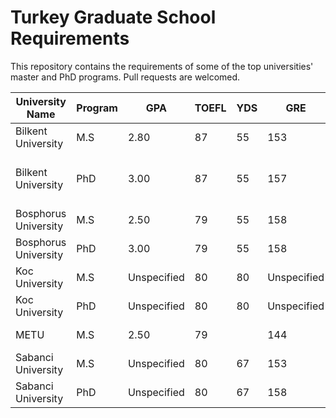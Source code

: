 # Turkey Graduate School Requirements
This repository contains the requirements of some of the top universities' master and PhD programs. Pull requests are welcomed. 

| University Name      | Program | GPA         | TOEFL | YDS | GRE         | ALES        | Early Deadline | Regular Deadline | Stipend                                                                 | Info Link |
|----------------------|---------|-------------|-------|-----|-------------|-------------|----------------|------------------|-------------------------------------------------------------------------|-----------|
| Bilkent University   | M.S     | 2.80        | 87    | 55  | 153         | 55          | 06.04.2020     | 31.05.2020       | 3000TL+laptop                                                           | [Link](http://mfbe.bilkent.edu.tr/?page_id=17)      |
| Bilkent University   | PhD     | 3.00        | 87    | 55  | 157         | 80          | 06.04.2020     | 31.05.2020       | Fellowship:4500TL+laptop+meal card, Scholarship:4000TL+laptop+meal card | [Link](http://mfbe.bilkent.edu.tr/?page_id=17)      |
| Bosphorus University | M.S     | 2.50        | 79    | 55  | 158         | 80          | 10.04.2020     | 10.04.2020       | Maybe assistantship                                                     | [Link](http://adaylar.boun.edu.tr/en-EN/Page/Admissions/Graduate/All)      |
| Bosphorus University | PhD     | 3.00        | 79    | 55  | 158         | 80          | 10.04.2020     | 10.04.2020       | Maybe assistantship                                                     | [Link](http://adaylar.boun.edu.tr/en-EN/Page/Admissions/Graduate/All)      |
| Koc University       | M.S     | Unspecified | 80    | 80  | Unspecified | Unspecified | Not available  | Not available    | Fellowship:1800+housing, Scholarship:1150+housing                       | [Link](https://gsse.ku.edu.tr/en/admissions/application-requirements/)      |
| Koc University       | PhD     | Unspecified | 80    | 80  | Unspecified | Unspecified | Not available  | Not available    | Fellowship:3000+housing, Scholarship:2000 + housing                     | [Link](https://gsse.ku.edu.tr/en/admissions/application-requirements/)      |
| METU                 | M.S     | 2.50        | 79    |     | 144         | 60          | Not available  | Not available    | Maybe assistantship                                                     | [Link](https://ncc.metu.edu.tr/graduate/admission-requirements#mscng)      |
| Sabanci University  | M.S     | Unspecified | 80    | 67  | 153         | 65          | Not available  | Not available    | 2500TL(10 months) + dorm                                                | [Link](https://www.sabanciuniv.edu/en/admission-to-graduate-programs)      |
| Sabanci University  | PhD     | Unspecified | 80    | 67  | 158         | 65          | Not available  | Not available    | 3000TL(12 months) + dorm                                                | [Link](https://www.sabanciuniv.edu/en/admission-to-graduate-programs)      |
